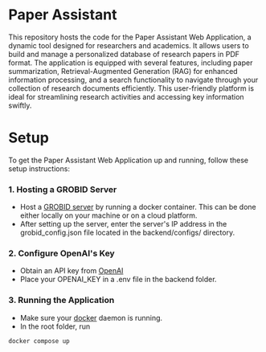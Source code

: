 # Paper Assistant
This repository hosts the code for the Paper Assistant Web Application, a dynamic tool designed for researchers and academics. It allows users to build and manage a personalized database of research papers in PDF format. The application is equipped with several features, including paper summarization, Retrieval-Augmented Generation (RAG) for enhanced information processing, and a search functionality to navigate through your collection of research documents efficiently. This user-friendly platform is ideal for streamlining research activities and accessing key information swiftly.

#   Setup
To get the Paper Assistant Web Application up and running, follow these setup instructions:

### 1. Hosting a GROBID Server ###  

- Host a [GROBID server](https://grobid.readthedocs.io/en/latest/Run-Grobid/) by running a docker container. This can be done either locally on your machine or on a cloud platform.
- After setting up the server, enter the server's IP address in the grobid_config.json file located in the backend/configs/ directory.

### 2. Configure OpenAI's Key ###

- Obtain an API key from [OpenAI](https://platform.openai.com/docs/api-reference/authentication)
- Place your OPENAI_KEY in a .env file in the backend folder.

### 3. Running the Application

- Make sure your [docker](https://www.docker.com/products/docker-desktop/) daemon is running.
- In the root folder, run
```
docker compose up
```

